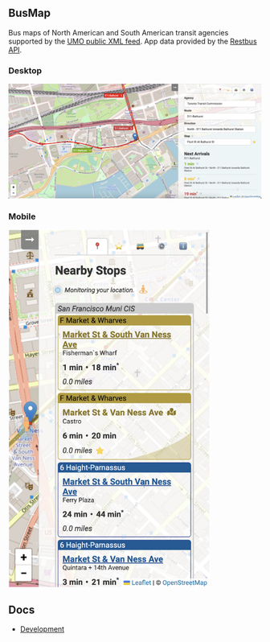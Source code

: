 ## BusMap

Bus maps of North American and South American transit agencies supported by the [UMO public XML feed](https://retro.umoiq.com/xmlFeedDocs/NextBusXMLFeed.pdf). App data provided by the [Restbus API](http://restbus.info/).

### Desktop
<img src="./media/busmap-app.png" alt="BusMap" width="650" />

### Mobile
<img src="./media/busmap-app-mobile.png" alt="BusMap mobile" width="400px" />

## Docs

- [Development](docs/development.md)
